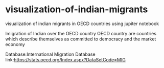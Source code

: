 # visualization-of-indian-migrants

visualization of indian migrants in OECD countries using jupiter notebook

Imigration of Indian over the OECD country OECD country are countries which describe themselves as committed to democracy and the market economy

Database:International Migration Database
link:https://stats.oecd.org/Index.aspx?DataSetCode=MIG
